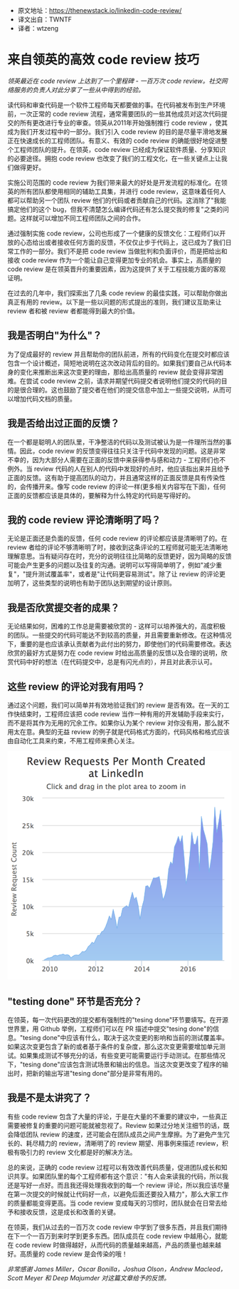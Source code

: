 * 原文地址：https://thenewstack.io/linkedin-code-review/
* 译文出自：TWNTF
* 译者：wtzeng

# 来自领英的高效 code review 技巧

<i>领英最近在 code review 上达到了一个里程碑 - 一百万次 code review。社交网络服务的负责人对此分享了一些从中得到的经验。</i>

读代码和审查代码是一个软件工程师每天都要做的事。在代码被发布到生产环境前，一次正常的 code review 流程，通常需要团队的一些其他成员对这次代码提交的所有更改进行专业的审查。领英从2011年开始强制推行 code review ，使其成为我们开发过程中的一部分。我们引入 code review 的目的是尽量平滑地发展正在快速成长的工程师团队。有意义、有效的 code review 的确能很好地促进整个工程师团队的提升。在领英，code review 已经成为保证软件质量、分享知识的必要途径。拥抱 code review 也改变了我们的工程文化，在一些关键点上让我们做得更好。

实施公司范围的 code review 为我们带来最大的好处是开发流程的标准化。在领英的所有团队都使用相同的辅助工具集，并进行 code review，这意味着任何人都可以帮助另一个团队 review 他们的代码或者贡献自己的代码。这消除了"我能搞定他们的这个 bug，但我不清楚怎么编译代码还有怎么提交我的修复"之类的问题。这样就可以增加不同工程师团队之间的合作。

通过强制实施 code review，公司也形成了一个健康的反馈文化：工程师们以开放的心态给出或者接收任何方面的反馈，不仅仅止步于代码上，这已成为了我们日常工作的一部分。我们不是把 code review 当做批判和负面评价，而是把给出和接收 code review 作为一个能让自己变得更加专业的机会。事实上，高质量的 code review 是在领英晋升的重要因素，因为这提供了关于工程技能方面的客观证明。

在过去的几年中，我们探索出了几条 code review 的最佳实践，可以帮助你做出真正有用的 review。以下是一些以问题的形式提出的准则，我们建议互助来让 review 者和被 review 者都能得到最大的价值。

## 我是否明白"为什么"？

为了促成最好的 review 并且帮助你的团队前进，所有的代码变化在提交时都应该包含一个设计概述，简短地说明在这次改动背后的目的。如果我们要自己从代码本身的变化来推断出来这次变更的理由，那给出高质量的 review 就会变得非常困难。在尝试 code review 之前，请求并期望代码提交者说明他们提交的代码的目的是很合理的。这也鼓励了提交者在他们的提交信息中加上一些提交说明，从而可以增加代码文档的质量。

## 我是否给出过正面的反馈？

在一个都是聪明人的团队里，干净整洁的代码以及测试被认为是一件理所当然的事情。因此，code review 的反馈变得往往只关注于代码中发现的问题。这是非常不幸的，因为大部分人需要在正面的反馈中来获得参与感和动力 - 工程师们也不例外。当 review 代码的人在别人的代码中发现好的点时，他应该指出来并且给予正面的反馈。这有助于提高团队的动力，并且通常这样的正面反馈是具有传染性的，会传播开来。像写 code review 的评论一样(更多相关内容写在下面)，任何正面的反馈都应该是具体的，要解释为什么特定的代码是写得好的。

## 我的 code review 评论清晰明了吗？

无论是正面还是负面的反馈，任何 code review 的评论都应该是清晰明了的。在 review 者给的评论不够清晰明了时，接收到这条评论的工程师就可能无法清晰地理解意思。当有疑问存在时，充分的说明往往比简略的反馈更好，因为简略的反馈可能会产生更多的问题以及往复的沟通。说明可以写得简单明了，例如"减少重复"，"提升测试覆盖率"，或者是"让代码更容易测试"。除了让 review 的评论更加明了，这些类型的说明也有助于团队达到期望的设计原则。

## 我是否欣赏提交者的成果？

无论结果如何，困难的工作总是需要被欣赏的 - 这样可以培养强大的，高度积极的团队。一些提交的代码可能达不到较高的质量，并且需要重新修改。在这种情况下，重要的是也应该承认贡献者为此付出的努力，即使他们的代码需要修改。表达欣赏的最好方式是努力在 code review 时给出高质量的反馈以及合理的说明，欣赏代码中好的想法（在代码提交中，总是有闪光点的），并且对此表示认可。

## 这些 review  的评论对我有用吗？

通过这个问题，我们可以简单并有效地验证我们的 review 是否有效。在一天的工作快结束时，工程师应该把 code review 当作一种有用的开发辅助手段来实行，而不是将其作为无用的冗余工作。如果你认为某个 review 对你没有用，那么就不用太在意。典型的无益 review 的例子就是代码格式方面的，代码风格和格式应该由自动化工具来约束，不用工程师来费心关注。

![review-growth](images/review-growth.png)

## "testing done" 环节是否充分？

在领英，每一次代码更改的提交都有强制性的"tesing done"环节要填写。在开源世界里，用 Github 举例，工程师们可以在 PR 描述中提交"tesing done"的信息。"tesing done"中应该有什么，取决于这次变更的影响和当前的测试覆盖率。如果这次变更包含了新的或者基于条件的复杂度，那么这次变更需要增加单元测试。如果集成测试不够充分的话，有些变更可能需要运行手动测试。在那些情况下，"tesing done"应该包含测试场景和输出的信息。当这次变更改变了程序的输出时，把新的输出写进"tesing done"部分是非常有用的。

## 我是不是太讲究了？

有些 code review 包含了大量的评论，于是在大量的不重要的建议中，一些真正需要被修复的重要的问题可能就被忽视了。Review 如果过分地关注细节的话，既会降低团队 review 的速度，还可能会在团队成员之间产生摩擦。为了避免产生冗长的、耗尽精力的 review，清晰明了的 review 期望、用事例来描述 review，积极有吸引力的 review 文化都是好的解决方法。

总的来说，正确的 code review 过程可以有效改善代码质量，促进团队成长和知识共享。如果团队里的每个工程师都有这个意识："有人会来读我的代码，所以我还是写好一点好。而且我还得处理我收到的每一个 review 评论，所以我应该尽量在第一次提交的时候就让代码好一点，以避免后面还要投入精力"，那么大家工作的质量都能变得更高。当 code review 变成每天的习惯时，团队就会在日常去给予和接收反馈，这是成长和改善的关键。

在领英，我们从过去的一百万次 code review 中学到了很多东西，并且我们期待在下一个一百万到来时学到更多东西。团队成员在 code review 中越用心，就能在 code review 时做得越好，从而代码的质量越来越高，产品的质量也越来越好。高质量的 code review 是会传染的哦！

<i>非常感谢 James Miller，Oscar Bonilla，Joshua Olson，Andrew Macleod，Scott Meyer 和 Deep Majumder 对这篇文章给予的反馈。</i>